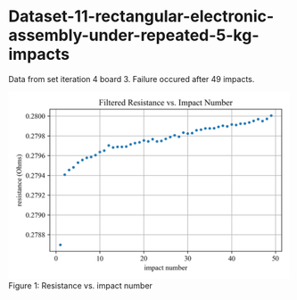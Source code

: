 # Dataset-11-rectangular-electronic-assembly-under-repeated-5-kg-impacts
Data from set iteration 4 board 3. Failure occured after 49 impacts.

![Figure 1](Figures/4_3_metric_plot.png)
Figure 1: Resistance vs. impact number
